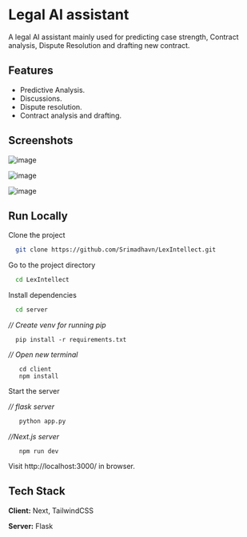 
# Legal AI assistant

A legal AI assistant mainly used for predicting case strength, Contract analysis, Dispute Resolution and drafting new contract. 

## Features

- Predictive Analysis.
- Discussions.
- Dispute resolution.
- Contract analysis and drafting. 


## Screenshots

![image](https://github.com/user-attachments/assets/df0d70c9-46d5-454a-adc4-2c78960ce035)

![image](https://github.com/user-attachments/assets/2e0d1bf9-7cbf-4aa8-92b3-6d084e1ca46b)

![image](https://github.com/user-attachments/assets/661f8edb-6d1f-40a2-8a4f-bca2366961fc)


## Run Locally

Clone the project

```bash
  git clone https://github.com/Srimadhavn/LexIntellect.git
```

Go to the project directory

```bash
  cd LexIntellect
```

Install dependencies

```bash
  cd server
```
*// Create venv for running pip*
```
  pip install -r requirements.txt
```

*// Open new terminal*
```  
   cd client
   npm install
```

Start the server

*// flask server*
```bash
   python app.py
```

*//Next.js server*

```
   npm run dev

```
 Visit http://localhost:3000/ in browser.



## Tech Stack

**Client:** Next, TailwindCSS

**Server:** Flask
